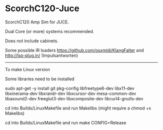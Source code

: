 # ScorchC120-Juce


ScorchC120 Amp Sim for JUCE.

Dual Core (or more) systems recommended.

Does not include cabinets.

Some possible IR loaders https://github.com/osxmidi/KlangFalter and http://lsp-plug.in/ (Impulsantworten)

----------

To make Linux version

Some libraries need to be installed

sudo apt-get -y install git pkg-config libfreetype6-dev libx11-dev libxinerama-dev libxrandr-dev libxcursor-dev mesa-common-dev libasound2-dev freeglut3-dev libxcomposite-dev libcurl4-gnutls-dev

cd into Builds/LinuxMakefile and run Makelibs (might require a chmod +x Makelibs)

cd into Builds/LinuxMakefile and run make CONFIG=Release

